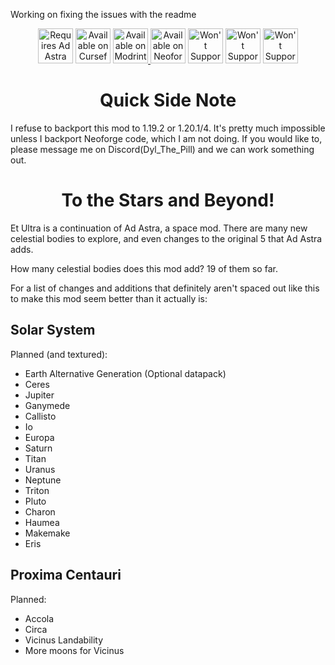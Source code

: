 Working on fixing the issues with the readme


<div align="center">
<a href="https://www.modrinth.com/mod/ad-astra"><img alt="Requires Ad Astra" height="56" src="https://svgshare.com/i/19cv.svg"></a>
<a href="https://www.curseforge.com/minecraft/mc-mods/ad-astra-et-ultra"><img alt="Available on Curseforge" height="56" src="https://cdn.jsdelivr.net/npm/@intergrav/devins-badges@3/assets/cozy/available/curseforge_vector.svg"></a>
<a href="https://modrinth.com/project/et-ultra/"><img alt="Available on Modrinth" height="56" src="https://cdn.jsdelivr.net/npm/@intergrav/devins-badges@3/assets/cozy/available/modrinth_vector.svg">
</a>
<a href="https://www.neoforged.net"><img alt="Available on Neoforge" height="56" src="https://www.svgshare.com/i/19dA.svg"></a>
<a href="https://www.neoforged.net/news/2023-retrospection/"><img alt="Won't Support Forge" height="56" src="https://cdn.jsdelivr.net/npm/@intergrav/devins-badges@3/assets/cozy/unsupported/forge_vector.svg"></a>
<a href="https://www.discord.com/channels/880995984426020885/881365249016623145/1250861072123039855"><img alt="Won't Support Fabric" height="56" src="https://cdn.jsdelivr.net/npm/@intergrav/devins-badges@3/assets/cozy/unsupported/fabric_vector.svg"></a>
<a href="https://www.discord.com/channels/880995984426020885/881365249016623145/1250861072123039855"><img alt="Won't Support 1.19 or 1.20" height="56" src="https://www.svgshare.com/i/19dM.svg"></a>
</div>

# <div align="center">Quick Side Note</div>

I refuse to backport this mod to 1.19.2 or 1.20.1/4. It's pretty much impossible unless I backport Neoforge code, which I am not doing. If you would like to, please message me on Discord(Dyl_The_Pill) and we can work something out.

# <div align="center">To the Stars and Beyond!</div>

Et Ultra is a continuation of Ad Astra, a space mod. There are many new celestial bodies to explore, and even changes to the original 5 that Ad Astra adds.

How many celestial bodies does this mod add? 19 of them so far.

For a list of changes and additions that definitely aren't spaced out like this to make this mod seem better than it actually is:

## Solar System

Planned (and textured):
- Earth Alternative Generation (Optional datapack)
- Ceres
- Jupiter
- Ganymede
- Callisto
- Io
- Europa
- Saturn
- Titan
- Uranus
- Neptune
- Triton
- Pluto
- Charon
- Haumea
- Makemake
- Eris

## Proxima Centauri

Planned:

- Accola
- Circa
- Vicinus Landability
- More moons for Vicinus
